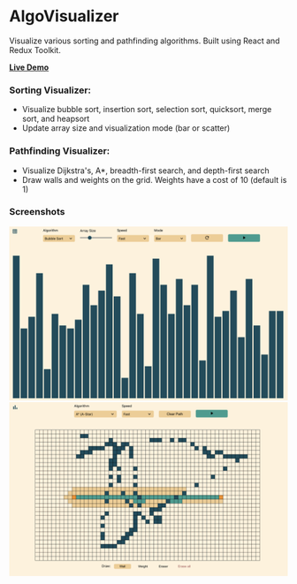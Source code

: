 # AlgoVisualizer
Visualize various sorting and pathfinding algorithms. Built using React and Redux Toolkit.

[**Live Demo**](https://reactalgovisualizer.netlify.app/)

### Sorting Visualizer: 
- Visualize bubble sort, insertion sort, selection sort, quicksort, merge sort, and heapsort
- Update array size and visualization mode (bar or scatter)

### Pathfinding Visualizer: 
- Visualize Dijkstra's, A*, breadth-first search, and depth-first search
- Draw walls and weights on the grid. Weights have a cost of 10 (default is 1)

### Screenshots
![sorting-vis.png](https://github.com/sarah157/algo-vis/blob/master/screenshots/sorting-vis.png)
![pathfinding-vis.png](https://github.com/sarah157/algo-vis/blob/master/screenshots/pathfinding-vis.png)


